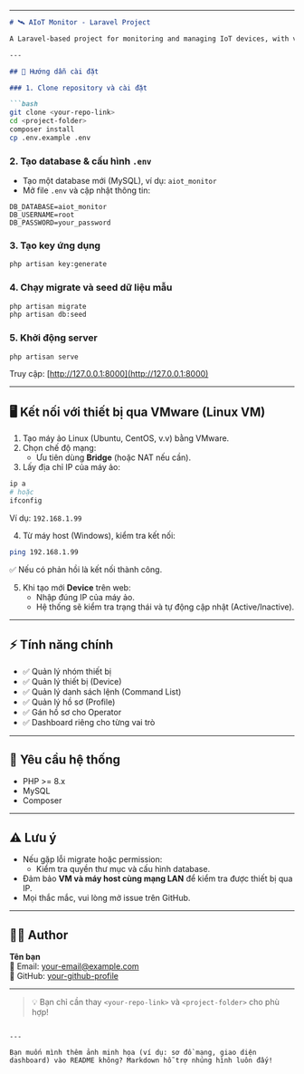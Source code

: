 

---

```markdown
# 🛰️ AIoT Monitor - Laravel Project

A Laravel-based project for monitoring and managing IoT devices, with virtual device simulation via VMware.

---

## 🚀 Hướng dẫn cài đặt

### 1. Clone repository và cài đặt

```bash
git clone <your-repo-link>
cd <project-folder>
composer install
cp .env.example .env
```

### 2. Tạo database & cấu hình `.env`

- Tạo một database mới (MySQL), ví dụ: `aiot_monitor`
- Mở file `.env` và cập nhật thông tin:

```
DB_DATABASE=aiot_monitor
DB_USERNAME=root
DB_PASSWORD=your_password
```

### 3. Tạo key ứng dụng

```bash
php artisan key:generate
```

### 4. Chạy migrate và seed dữ liệu mẫu

```bash
php artisan migrate
php artisan db:seed
```

### 5. Khởi động server

```bash
php artisan serve
```

Truy cập: [http://127.0.0.1:8000](http://127.0.0.1:8000)

---

## 🖥️ Kết nối với thiết bị qua VMware (Linux VM)

1. Tạo máy ảo Linux (Ubuntu, CentOS, v.v) bằng VMware.
2. Chọn chế độ mạng:
   - Ưu tiên dùng **Bridge** (hoặc NAT nếu cần).
3. Lấy địa chỉ IP của máy ảo:

```bash
ip a
# hoặc
ifconfig
```

Ví dụ: `192.168.1.99`

4. Từ máy host (Windows), kiểm tra kết nối:

```bash
ping 192.168.1.99
```

✅ Nếu có phản hồi là kết nối thành công.

5. Khi tạo mới **Device** trên web:
   - Nhập đúng IP của máy ảo.
   - Hệ thống sẽ kiểm tra trạng thái và tự động cập nhật (Active/Inactive).

---

## ⚡ Tính năng chính

- ✅ Quản lý nhóm thiết bị
- ✅ Quản lý thiết bị (Device)
- ✅ Quản lý danh sách lệnh (Command List)
- ✅ Quản lý hồ sơ (Profile)
- ✅ Gán hồ sơ cho Operator
- ✅ Dashboard riêng cho từng vai trò

---

## 📝 Yêu cầu hệ thống

- PHP >= 8.x
- MySQL
- Composer

---

## ⚠️ Lưu ý

- Nếu gặp lỗi migrate hoặc permission:
  - Kiểm tra quyền thư mục và cấu hình database.
- Đảm bảo **VM và máy host cùng mạng LAN** để kiểm tra được thiết bị qua IP.
- Mọi thắc mắc, vui lòng mở issue trên GitHub.

---

## 👨‍💻 Author

**Tên bạn**  
📧 Email: your-email@example.com  
🔗 GitHub: [your-github-profile](https://github.com/your-github-profile)

---

> 💡 Bạn chỉ cần thay `<your-repo-link>` và `<project-folder>` cho phù hợp!
```

---

Bạn muốn mình thêm ảnh minh họa (ví dụ: sơ đồ mạng, giao diện dashboard) vào README không? Markdown hỗ trợ nhúng hình luôn đấy!
